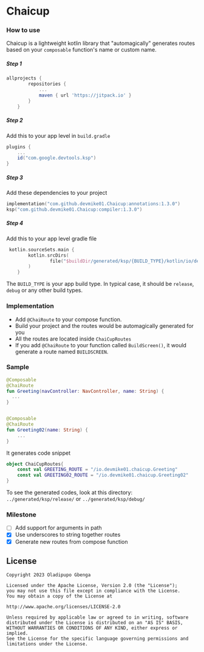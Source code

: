 # Chaicup


### How to use

Chaicup is a lightweight kotlin library that "automagically" generates routes based on your `composable` function's name or custom name.

##### Step 1
```groovy
allprojects {
		repositories {
			...
			maven { url 'https://jitpack.io' }
		}
	}
```

##### Step 2
Add this to your app level in `build.gradle`
```groovy
plugins {
    ...
    id("com.google.devtools.ksp")
}
```


##### Step 3
Add these dependencies to your project
```kotlin
implementation("com.github.devmike01.Chaicup:annotations:1.3.0")
ksp("com.github.devmike01.Chaicup:compiler:1.3.0")
```

##### Step 4
Add this to your app level gradle file
```kotlin
 kotlin.sourceSets.main {
        kotlin.srcDirs(
                file("$buildDir/generated/ksp/{BUILD_TYPE}/kotlin/io/devmike01"),
        )
    }
```
The `BUILD_TYPE` is your app build type. In typical case, it should be `release`, `debug` or any other build types.

### Implementation
- Add `@ChaiRoute` to your compose function.
- Build your project and the routes would be automagically generated for you
- All the routes are located inside `ChaiCupRoutes`
- If you add `@ChaiRoute` to your function called `BuildScreen()`, it would generate a route named `BUILDSCREEN`.

### Sample
```kotlin
@Composable
@ChaiRoute
fun Greeting(navController: NavController, name: String) {
  ...
}


@Composable
@ChaiRoute
fun Greeting02(name: String) {
    ...
}

```
It generates code snippet
```kotlin
object ChaiCupRoutes{
    const val GREETING_ROUTE = "/io.devmike01.chaicup.Greeting"
    const val GREETING02_ROUTE = "/io.devmike01.chaicup.Greeting02"
}
```

To see the generated codes, look at this directory: `../generated/ksp/release/` or `../generated/ksp/debug/`

### Milestone
- [ ] Add support for arguments in path
- [x] Use underscores to string together routes
- [x] Generate new routes from compose function

License
-------
```text
Copyright 2023 Oladipupo Gbenga

Licensed under the Apache License, Version 2.0 (the "License");
you may not use this file except in compliance with the License.
You may obtain a copy of the License at

http://www.apache.org/licenses/LICENSE-2.0

Unless required by applicable law or agreed to in writing, software
distributed under the License is distributed on an "AS IS" BASIS,
WITHOUT WARRANTIES OR CONDITIONS OF ANY KIND, either express or implied.
See the License for the specific language governing permissions and
limitations under the License.
```
